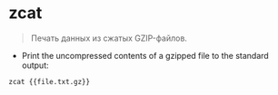 # zcat

> Печать данных из сжатых GZIP-файлов.

- Print the uncompressed contents of a gzipped file to the standard output:

`zcat {{file.txt.gz}}`

